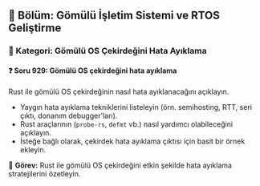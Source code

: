 ## 📘 Bölüm: Gömülü İşletim Sistemi ve RTOS Geliştirme
### 🔹 Kategori: Gömülü OS Çekirdeğini Hata Ayıklama
#### ❓ Soru 929: Gömülü OS çekirdeğini hata ayıklama

Rust ile gömülü OS çekirdeğinin nasıl hata ayıklanacağını açıklayın.

- Yaygın hata ayıklama tekniklerini listeleyin (örn. semihosting, RTT, seri çıktı, donanım debugger'ları).
- Rust araçlarının (`probe-rs`, `defmt` vb.) nasıl yardımcı olabileceğini açıklayın.
- İsteğe bağlı olarak, çekirdek hata ayıklama çıktısı için basit bir örnek ekleyin.

🔧 **Görev:** Rust ile gömülü OS çekirdeğini etkin şekilde hata ayıklama stratejilerini özetleyin.
